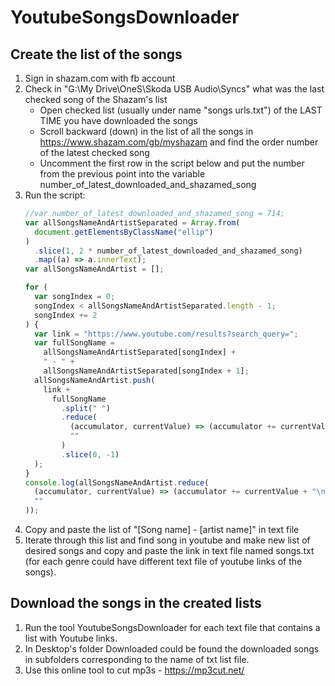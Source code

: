 # YoutubeSongsDownloader

## Create the list of the songs
1. Sign in shazam.com with fb account
1. Check in "G:\My Drive\OneS\Skoda USB Audio\Syncs" what was the last checked song of the Shazam's list
    - Open checked list (usually under name "songs urls.txt") of the LAST TIME you have downloaded the songs
    - Scroll backward (down) in the list of all the songs in https://www.shazam.com/gb/myshazam and find the order number of the latest checked song
    - Uncomment the first row in the script below and put the number from the previous point into the variable number_of_latest_downloaded_and_shazamed_song
3. Run the script:
    ```js
    //var number_of_latest_downloaded_and_shazamed_song = 714;
    var allSongsNameAndArtistSeparated = Array.from(
      document.getElementsByClassName("ellip")
    )
      .slice(1, 2 * number_of_latest_downloaded_and_shazamed_song)
      .map((a) => a.innerText);
    var allSongsNameAndArtist = [];
    
    for (
      var songIndex = 0;
      songIndex < allSongsNameAndArtistSeparated.length - 1;
      songIndex += 2
    ) {
      var link = "https://www.youtube.com/results?search_query=";
      var fullSongName =
        allSongsNameAndArtistSeparated[songIndex] +
        " - " +
        allSongsNameAndArtistSeparated[songIndex + 1];
      allSongsNameAndArtist.push(
        link +
          fullSongName
            .split(" ")
            .reduce(
              (accumulator, currentValue) => (accumulator += currentValue + "+"),
              ""
            )
            .slice(0, -1)
      );
    }
    console.log(allSongsNameAndArtist.reduce(
      (accumulator, currentValue) => (accumulator += currentValue + "\n"),
      ""
    ));
    ```
1. Copy and paste the list of "[Song name] - [artist name]" in text file
1. Iterate through this list and find song in youtube and make new list of desired songs and copy and paste the link in text file named songs.txt (for each genre could have different text file of youtube links of the songs).

## Download the songs in the created lists
1. Run the tool YoutubeSongsDownloader for each text file that contains a list with Youtube links.
1. In Desktop's folder Downloaded could be found the downloaded songs in subfolders corresponding to the name of txt list file.
1. Use this online tool to cut mp3s - https://mp3cut.net/
